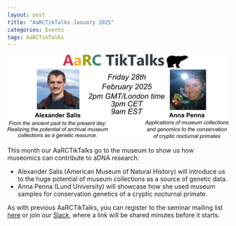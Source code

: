 ```yaml
---
layout: post
title: "AaRCTikTalks January 2025"
categories: Events
tags: AaRCTikTalks
---
```

![AaRCTikTalks poster for February 2025](/assets/media/aarc_talks_feb2025.png "AaRCTikTalks poster for February 2025")

This month our AaRCTikTalks go to the museum to show us how museomics can contribute to aDNA research: 
* Alexander Salis (American Museum of Natural History) will introduce us to the huge potential of museum collections as a source of genetic data.
* Anna Penna (Lund University) will showcase how she used museum samples for conservation genetics of a cryptic nocturnal primate.

As with previous AaRCTikTalks, you can register to the seminar mailing list [here](https://docs.google.com/forms/d/e/1FAIpQLSfq4BUmArgA96iWjm71ocQwbosLZRNb72rZK8Oky1RCnJsGNw/viewform)
or join our [Slack](https://join.slack.com/t/aarc-8tg1497/shared_invite/zt-2evac9tqu-GXoU0UsmLbI4mIsS91XMcw), where a link will be shared minutes before it starts. 
